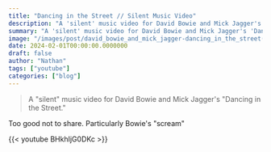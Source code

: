 ```yaml
---
title: "Dancing in the Street // Silent Music Video"
description: "A 'silent' music video for David Bowie and Mick Jagger's 'Dancing in the Street.'"
summary: "A 'silent' music video for David Bowie and Mick Jagger's 'Dancing in the Street.'"
image: "/images/post/david_bowie_and_mick_jagger-dancing_in_the_street(4).jpg"
date: 2024-02-01T00:00:00.0000000
draft: false
author: "Nathan"
tags: ["youtube"]
categories: ["blog"]
---
```

> A "silent" music video for David Bowie and Mick Jagger's "Dancing in the Street."

Too good not to share.  Particularly Bowie's "scream"

{{< youtube BHkhIjG0DKc >}}